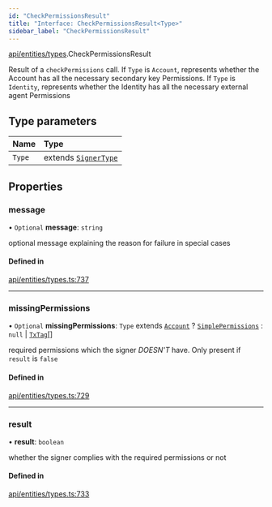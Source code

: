 ```yaml
---
id: "CheckPermissionsResult"
title: "Interface: CheckPermissionsResult<Type>"
sidebar_label: "CheckPermissionsResult"
---
```


[api/entities/types](../../../../../modules/API/Entities/Types/Types.md).CheckPermissionsResult

Result of a `checkPermissions` call. If `Type` is `Account`, represents whether the Account
  has all the necessary secondary key Permissions. If `Type` is `Identity`, represents whether the
  Identity has all the necessary external agent Permissions

## Type parameters

| Name | Type |
| :------ | :------ |
| `Type` | extends [`SignerType`](../../../../../enums/API/Entities/Types/SignerType/SignerType.md) |

## Properties

### message

• `Optional` **message**: `string`

optional message explaining the reason for failure in special cases

#### Defined in

[api/entities/types.ts:737](https://github.com/PolymeshAssociation/polymesh-sdk/blob/8a9e72221/src/api/entities/types.ts#L737)

___

### missingPermissions

• `Optional` **missingPermissions**: `Type` extends [`Account`](../../../../../enums/API/Entities/Types/SignerType/SignerType.md#account) ? [`SimplePermissions`](../SimplePermissions/SimplePermissions.md) : ``null`` \| [`TxTag`](../../../../../modules/Generated/Types/Types.md#txtag)[]

required permissions which the signer *DOESN'T* have. Only present if `result` is `false`

#### Defined in

[api/entities/types.ts:729](https://github.com/PolymeshAssociation/polymesh-sdk/blob/8a9e72221/src/api/entities/types.ts#L729)

___

### result

• **result**: `boolean`

whether the signer complies with the required permissions or not

#### Defined in

[api/entities/types.ts:733](https://github.com/PolymeshAssociation/polymesh-sdk/blob/8a9e72221/src/api/entities/types.ts#L733)
